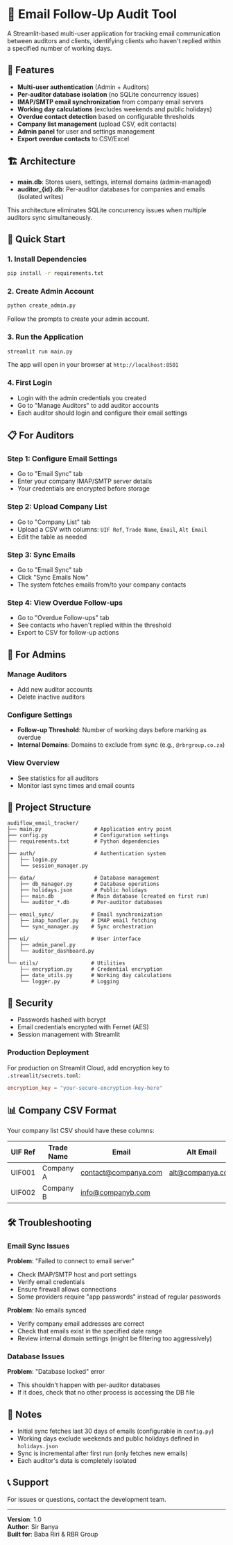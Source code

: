 # 📧 Email Follow-Up Audit Tool

A Streamlit-based multi-user application for tracking email communication between auditors and clients, identifying clients who haven't replied within a specified number of working days.

## 🎯 Features

- **Multi-user authentication** (Admin + Auditors)
- **Per-auditor database isolation** (no SQLite concurrency issues)
- **IMAP/SMTP email synchronization** from company email servers
- **Working day calculations** (excludes weekends and public holidays)
- **Overdue contact detection** based on configurable thresholds
- **Company list management** (upload CSV, edit contacts)
- **Admin panel** for user and settings management
- **Export overdue contacts** to CSV/Excel

## 🏗️ Architecture

- **main.db**: Stores users, settings, internal domains (admin-managed)
- **auditor_{id}.db**: Per-auditor databases for companies and emails (isolated writes)

This architecture eliminates SQLite concurrency issues when multiple auditors sync simultaneously.

## 🚀 Quick Start

### 1. Install Dependencies

```bash
pip install -r requirements.txt
```

### 2. Create Admin Account

```bash
python create_admin.py
```

Follow the prompts to create your admin account.

### 3. Run the Application

```bash
streamlit run main.py
```

The app will open in your browser at `http://localhost:8501`

### 4. First Login

- Login with the admin credentials you created
- Go to "Manage Auditors" to add auditor accounts
- Each auditor should login and configure their email settings

## 📋 For Auditors

### Step 1: Configure Email Settings
- Go to "Email Sync" tab
- Enter your company IMAP/SMTP server details
- Your credentials are encrypted before storage

### Step 2: Upload Company List
- Go to "Company List" tab
- Upload a CSV with columns: `UIF Ref`, `Trade Name`, `Email`, `Alt Email`
- Edit the table as needed

### Step 3: Sync Emails
- Go to "Email Sync" tab
- Click "Sync Emails Now"
- The system fetches emails from/to your company contacts

### Step 4: View Overdue Follow-ups
- Go to "Overdue Follow-ups" tab
- See contacts who haven't replied within the threshold
- Export to CSV for follow-up actions

## 🔧 For Admins

### Manage Auditors
- Add new auditor accounts
- Delete inactive auditors

### Configure Settings
- **Follow-up Threshold**: Number of working days before marking as overdue
- **Internal Domains**: Domains to exclude from sync (e.g., `@rbrgroup.co.za`)

### View Overview
- See statistics for all auditors
- Monitor last sync times and email counts

## 📁 Project Structure

```
audiflow_email_tracker/
├── main.py                 # Application entry point
├── config.py               # Configuration settings
├── requirements.txt        # Python dependencies
│
├── auth/                   # Authentication system
│   ├── login.py
│   └── session_manager.py
│
├── data/                   # Database management
│   ├── db_manager.py       # Database operations
│   ├── holidays.json       # Public holidays
│   ├── main.db            # Main database (created on first run)
│   └── auditor_*.db       # Per-auditor databases
│
├── email_sync/            # Email synchronization
│   ├── imap_handler.py    # IMAP email fetching
│   └── sync_manager.py    # Sync orchestration
│
├── ui/                    # User interface
│   ├── admin_panel.py
│   └── auditor_dashboard.py
│
└── utils/                 # Utilities
    ├── encryption.py      # Credential encryption
    ├── date_utils.py      # Working day calculations
    └── logger.py          # Logging
```

## 🔐 Security

- Passwords hashed with bcrypt
- Email credentials encrypted with Fernet (AES)
- Session management with Streamlit

### Production Deployment

For production on Streamlit Cloud, add encryption key to `.streamlit/secrets.toml`:

```toml
encryption_key = "your-secure-encryption-key-here"
```

## 📊 Company CSV Format

Your company list CSV should have these columns:

| UIF Ref | Trade Name | Email | Alt Email |
|---------|------------|-------|-----------|
| UIF001 | Company A | contact@companya.com | alt@companya.com |
| UIF002 | Company B | info@companyb.com | |

## 🛠️ Troubleshooting

### Email Sync Issues

**Problem**: "Failed to connect to email server"
- Check IMAP/SMTP host and port settings
- Verify email credentials
- Ensure firewall allows connections
- Some providers require "app passwords" instead of regular passwords

**Problem**: No emails synced
- Verify company email addresses are correct
- Check that emails exist in the specified date range
- Review internal domain settings (might be filtering too aggressively)

### Database Issues

**Problem**: "Database locked" error
- This shouldn't happen with per-auditor databases
- If it does, check that no other process is accessing the DB file

## 📝 Notes

- Initial sync fetches last 30 days of emails (configurable in `config.py`)
- Working days exclude weekends and public holidays defined in `holidays.json`
- Sync is incremental after first run (only fetches new emails)
- Each auditor's data is completely isolated

## 📞 Support

For issues or questions, contact the development team.

---

**Version**: 1.0  
**Author**: Sir Banya  
**Built for**: Baba Riri & RBR Group
